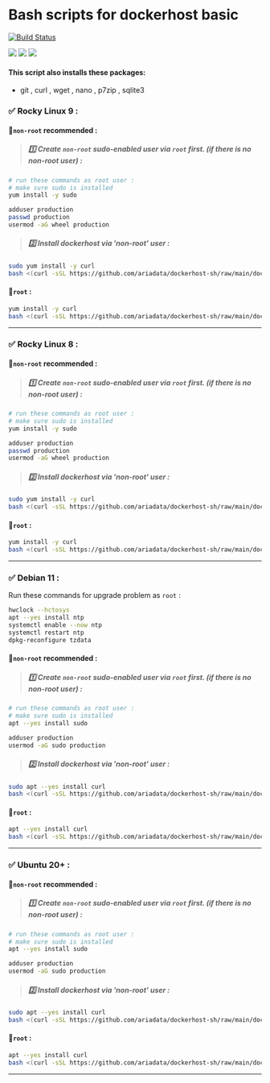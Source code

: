 # Bash scripts for dockerhost basic
[![Build Status](https://files.ariadata.co/file/ariadata_logo.png)](https://ariadata.co)

![](https://img.shields.io/github/stars/ariadata/dockerhost-sh.svg)
![](https://img.shields.io/github/watchers/ariadata/dockerhost-sh.svg)
![](https://img.shields.io/github/forks/ariadata/dockerhost-sh.svg)

#### This script also installs these packages:
* git , curl , wget , nano , p7zip , sqlite3

### ✅ Rocky Linux 9 :
#### 🔷`non-root` recommended :
 > ##### 1️⃣ Create `non-root` sudo-enabled user via `root` first. (if there is no non-root user) :
```sh
# run these commands as root user :
# make sure sudo is installed
yum install -y sudo

adduser production
passwd production
usermod -aG wheel production
```
 > ##### 2️⃣ Install dockerhost via 'non-root' user :
```sh
sudo yum install -y curl
bash <(curl -sSL https://github.com/ariadata/dockerhost-sh/raw/main/dockerhost-basic-rocky-9-non-root.sh)
```
#### 🔷`root` :
```sh
yum install -y curl
bash <(curl -sSL https://github.com/ariadata/dockerhost-sh/raw/main/dockerhost-basic-rocky-9-root.sh)
```
---
### ✅ Rocky Linux 8 :
#### 🔷`non-root` recommended :
 > ##### 1️⃣ Create `non-root` sudo-enabled user via `root` first. (if there is no non-root user) :
```sh
# run these commands as root user :
# make sure sudo is installed
yum install -y sudo

adduser production
passwd production
usermod -aG wheel production
```
 > ##### 2️⃣ Install dockerhost via 'non-root' user :
```sh
sudo yum install -y curl
bash <(curl -sSL https://github.com/ariadata/dockerhost-sh/raw/main/dockerhost-basic-rocky-8-non-root.sh)
```
#### 🔷`root` :
```sh
yum install -y curl
bash <(curl -sSL https://github.com/ariadata/dockerhost-sh/raw/main/dockerhost-basic-rocky-8-root.sh)
```
---
### ✅ Debian 11 :
Run these commands for upgrade problem as `root` :
```sh
hwclock --hctosys
apt --yes install ntp
systemctl enable --now ntp
systemctl restart ntp
dpkg-reconfigure tzdata
```
#### 🔷`non-root` recommended :
 > ##### 1️⃣ Create `non-root` sudo-enabled user via `root` first. (if there is no non-root user) :
```sh
# run these commands as root user :
# make sure sudo is installed
apt --yes install sudo

adduser production
usermod -aG sudo production
```
 > ##### 2️⃣ Install dockerhost via 'non-root' user :
```sh
sudo apt --yes install curl
bash <(curl -sSL https://github.com/ariadata/dockerhost-sh/raw/main/dockerhost-basic-debian-11-non-root.sh)
```
#### 🔷`root` :
```sh
apt --yes install curl
bash <(curl -sSL https://github.com/ariadata/dockerhost-sh/raw/main/dockerhost-basic-debian-11-root.sh)
```
---
### ✅ Ubuntu 20+ :
#### 🔷`non-root` recommended :
 > ##### 1️⃣ Create `non-root` sudo-enabled user via `root` first. (if there is no non-root user) :
```sh
# run these commands as root user :
# make sure sudo is installed
apt --yes install sudo

adduser production
usermod -aG sudo production
```
 > ##### 2️⃣ Install dockerhost via 'non-root' user :
```sh
sudo apt --yes install curl
bash <(curl -sSL https://github.com/ariadata/dockerhost-sh/raw/main/dockerhost-basic-ubuntu-non-root.sh)
```
#### 🔷`root` :
```sh
apt --yes install curl
bash <(curl -sSL https://github.com/ariadata/dockerhost-sh/raw/main/dockerhost-basic-ubuntu-root.sh)
```
---

